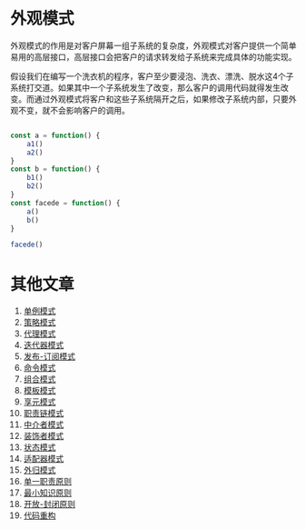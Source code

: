 # 外观模式

外观模式的作用是对客户屏幕一组子系统的复杂度，外观模式对客户提供一个简单易用的高层接口，高层接口会把客户的请求转发给子系统来完成具体的功能实现。

假设我们在编写一个洗衣机的程序，客户至少要浸泡、洗衣、漂洗、脱水这4个子系统打交道。如果其中一个子系统发生了改变，那么客户的调用代码就得发生改变。而通过外观模式将客户和这些子系统隔开之后，如果修改子系统内部，只要外观不变，就不会影响客户的调用。

```js

const a = function() {
    a1()
    a2()
}
const b = function() {
    b1()
    b2()
}
const facede = function() {
    a()
    b()
}

facede()
```

# 其他文章

1. [单例模式](1.单例模式/readme.md)
2. [策略模式](2.策略模式/readme.md)
3. [代理模式](3.代理模式/readme.md)
4. [迭代器模式](4.迭代器模式/readme.md)
5. [发布-订阅模式](5.发布-订阅模式/readme.md)
6. [命令模式](6.命令模式/readme.md)
7. [组合模式](7.组合模式/readme.md)
8. [模板模式](8.模板模式/readme.md)
9. [享元模式](9.享元模式/readme.md)
10. [职责链模式](10.职责链模式/readme.md)
11. [中介者模式](11.中介者模式/readme.md)
12. [装饰者模式](12.装饰者模式(重点)/readme.md)
13. [状态模式](13.状态模式/readme.md)
14. [适配器模式](14.适配器模式/readme.md)
15. [外归模式](17.外观模式/readme.md)
16. [单一职责原则](15.单一职责原则/readme.md)
17. [最小知识原则](16.最小知识原则/readme.md)
18. [开放-封闭原则](18.开放-封闭原则/readme.md)
19. [代码重构](19.代码重构/readme.md)